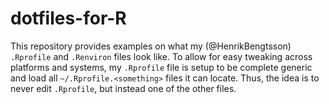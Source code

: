 # dotfiles-for-R

This repository provides examples on what my (@HenrikBengtsson) `.Rprofile` and `.Renviron` files look like.
To allow for easy tweaking across platforms and systems, my `.Rprofile` file is setup to be complete generic
and load all `~/.Rprofile.<something>` files it can locate.  Thus, the idea is to never edit `.Rprofile`,
but instead one of the other files.
